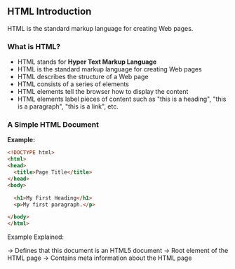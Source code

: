 ## HTML Introduction
HTML is the standard markup language for creating Web pages.

### What is HTML?
- HTML stands for **Hyper Text Markup Language**  
- HTML is the standard markup language for creating Web pages  
- HTML describes the structure of a Web page  
- HTML consists of a series of elements  
- HTML elements tell the browser how to display the content  
- HTML elements label pieces of content such as "this is a heading", "this is a paragraph", "this is a link", etc.


### A Simple HTML Document
**Example:**

```html
<!DOCTYPE html>
<html>
<head>
  <title>Page Title</title>
</head>
<body>

  <h1>My First Heading</h1>
  <p>My first paragraph.</p>

</body>
</html>

```
Example Explained:

<!DOCTYPE html> → Defines that this document is an HTML5 document

<html> → Root element of the HTML page

<head> → Contains meta information about the HTML page

<title> → Specifies a title for the HTML page (shown in browser tab)

<body> → Container for all visible content like headings, paragraphs, images, links, etc.

< h1>  → Defines a large heading

< p > → Defines a paragraph 




## What is an HTML Element?

An HTML element is defined by a start tag, some content, and an end tag:

```html
<tagname> Content goes here... </tagname>```

The HTML element is everything from the start tag to the end tag:

<h1>My First Heading</h1>
<p>My first paragraph.</p>

## HTML Element Example

| Start tag | Element content     | End tag   |
|------------|--------------------|------------|
| `<h1>`     | My First Heading   | `</h1>`    |
| `<p>`      | My first paragraph.| `</p>`     |
| `<br>`     | none               | none       |





